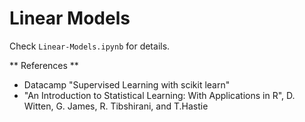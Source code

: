 # Linear Models
Check `Linear-Models.ipynb` for details.

** References **
* Datacamp "Supervised Learning with scikit learn"
* "An Introduction to Statistical Learning: With Applications in R", D. Witten, G. James, R. Tibshirani, and T.Hastie
 